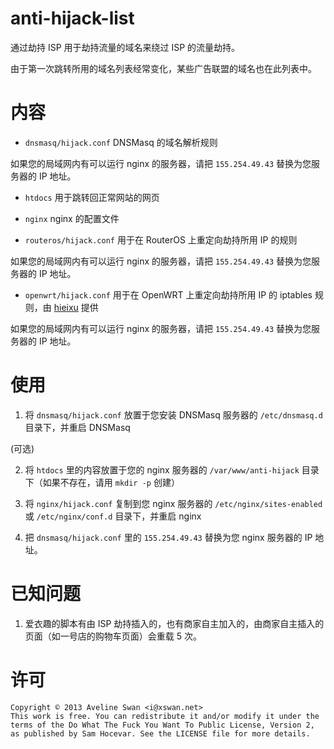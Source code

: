 anti-hijack-list
================

通过劫持 ISP 用于劫持流量的域名来绕过 ISP 的流量劫持。

由于第一次跳转所用的域名列表经常变化，某些广告联盟的域名也在此列表中。

内容
====

- `dnsmasq/hijack.conf` DNSMasq 的域名解析规则

如果您的局域网内有可以运行 nginx 的服务器，请把 `155.254.49.43` 替换为您服务器的 IP 地址。

- `htdocs` 用于跳转回正常网站的网页

- `nginx` nginx 的配置文件

- `routeros/hijack.conf` 用于在 RouterOS 上重定向劫持所用 IP 的规则

如果您的局域网内有可以运行 nginx 的服务器，请把 `155.254.49.43` 替换为您服务器的 IP 地址。

- `openwrt/hijack.conf` 用于在 OpenWRT 上重定向劫持所用 IP 的 iptables 规则，由 [hieixu](https://github.com/hieixu) 提供

如果您的局域网内有可以运行 nginx 的服务器，请把 `155.254.49.43` 替换为您服务器的 IP 地址。

使用
====

1. 将 `dnsmasq/hijack.conf` 放置于您安装 DNSMasq 服务器的 `/etc/dnsmasq.d` 目录下，并重启 DNSMasq

(可选)

2. 将 `htdocs` 里的内容放置于您的 nginx 服务器的 `/var/www/anti-hijack` 目录下（如果不存在，请用 `mkdir -p` 创建）

3. 将 `nginx/hijack.conf` 复制到您 nginx 服务器的 `/etc/nginx/sites-enabled` 或 `/etc/nginx/conf.d` 目录下，并重启 nginx

4. 把 `dnsmasq/hijack.conf` 里的 `155.254.49.43` 替换为您 nginx 服务器的 IP 地址。

已知问题
========

1. 爱衣趣的脚本有由 ISP 劫持插入的，也有商家自主加入的，由商家自主插入的页面（如一号店的购物车页面）会重载 5 次。

许可
====

```
Copyright © 2013 Aveline Swan <i@xswan.net>
This work is free. You can redistribute it and/or modify it under the
terms of the Do What The Fuck You Want To Public License, Version 2,
as published by Sam Hocevar. See the LICENSE file for more details.
```

